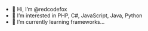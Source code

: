 - 👋 Hi, I’m @redcodefox
- 👀 I’m interested in PHP, C#, JavaScript, Java, Python
- 🌱 I’m currently learning frameworks...
